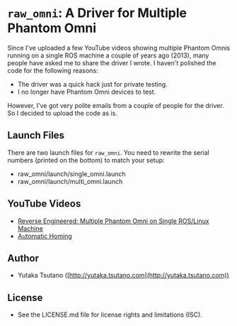 `raw_omni`: A Driver for Multiple Phantom Omni
==============================================

Since I've uploaded a few YouTube videos showing multiple Phantom Omnis running on a single ROS machine a couple of years ago (2013), many people have asked me to share the driver I wrote. I haven't polished the code for the following reasons:

- The driver was a quick hack just for private testing.
- I no longer have Phantom Omni devices to test.

However, I've got very polite emails from a couple of people for the driver. So I decided to upload the code as is.

## Launch Files

There are two launch files for `raw_omni`. You need to rewrite the serial numbers (printed on the bottom) to match your setup:

- raw_omni/launch/single_omni.launch
- raw_omni/launch/multi_omni.launch

## YouTube Videos

- [Reverse Engineered: Multiple Phantom Omni on Single ROS/Linux Machine](https://www.youtube.com/watch?v=l9I1vPg016k)
- [Automatic Homing](https://www.youtube.com/watch?v=zR56Btddc98)

## Author

- Yutaka Tsutano ([http://yutaka.tsutano.com](http://yutaka.tsutano.com))

## License

- See the LICENSE.md file for license rights and limitations (ISC).
